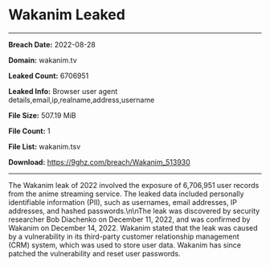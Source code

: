 # Wakanim Leaked

------------
**Breach Date:** 2022-08-28

**Domain:** wakanim.tv

**Leaked Count:** 6706951

**Leaked Info:** Browser user agent details,email,ip,realname,address,username

**File Size:** 507.19 MiB

**File Count:** 1

**File List:** wakanim.tsv

**Download:** https://9ghz.com/breach/Wakanim_513930

------------
The Wakanim leak of 2022 involved the exposure of 6,706,951 user records from the anime streaming service. The leaked data included personally identifiable information (PII), such as usernames, email addresses, IP addresses, and hashed passwords.\n\nThe leak was discovered by security researcher Bob Diachenko on December 11, 2022, and was confirmed by Wakanim on December 14, 2022. Wakanim stated that the leak was caused by a vulnerability in its third-party customer relationship management (CRM) system, which was used to store user data. Wakanim has since patched the vulnerability and reset user passwords.
